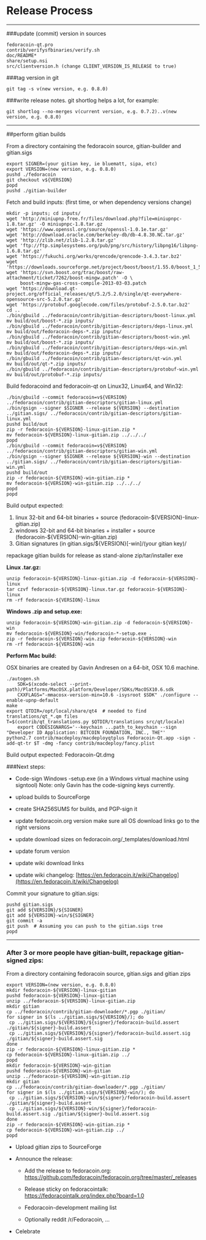 Release Process
====================


* * *

###update (commit) version in sources


	fedoracoin-qt.pro
	contrib/verifysfbinaries/verify.sh
	doc/README*
	share/setup.nsi
	src/clientversion.h (change CLIENT_VERSION_IS_RELEASE to true)

###tag version in git

	git tag -s v(new version, e.g. 0.8.0)

###write release notes. git shortlog helps a lot, for example:

	git shortlog --no-merges v(current version, e.g. 0.7.2)..v(new version, e.g. 0.8.0)

* * *

##perform gitian builds

 From a directory containing the fedoracoin source, gitian-builder and gitian.sigs
  
	export SIGNER=(your gitian key, ie bluematt, sipa, etc)
	export VERSION=(new version, e.g. 0.8.0)
	pushd ./fedoracoin
	git checkout v${VERSION}
	popd
	pushd ./gitian-builder

 Fetch and build inputs: (first time, or when dependency versions change)

	mkdir -p inputs; cd inputs/
	wget 'http://miniupnp.free.fr/files/download.php?file=miniupnpc-1.8.tar.gz' -O miniupnpc-1.8.tar.gz
	wget 'https://www.openssl.org/source/openssl-1.0.1e.tar.gz'
	wget 'http://download.oracle.com/berkeley-db/db-4.8.30.NC.tar.gz'
	wget 'http://zlib.net/zlib-1.2.8.tar.gz'
	wget 'ftp://ftp.simplesystems.org/pub/png/src/history/libpng16/libpng-1.6.8.tar.gz'
	wget 'https://fukuchi.org/works/qrencode/qrencode-3.4.3.tar.bz2'
	wget 'https://downloads.sourceforge.net/project/boost/boost/1.55.0/boost_1_55_0.tar.bz2'
	wget 'https://svn.boost.org/trac/boost/raw-attachment/ticket/7262/boost-mingw.patch' -O \ 
	     boost-mingw-gas-cross-compile-2013-03-03.patch
	wget 'https://download.qt-project.org/official_releases/qt/5.2/5.2.0/single/qt-everywhere-opensource-src-5.2.0.tar.gz'
	wget 'https://protobuf.googlecode.com/files/protobuf-2.5.0.tar.bz2'
	cd ..
	./bin/gbuild ../fedoracoin/contrib/gitian-descriptors/boost-linux.yml
	mv build/out/boost-*.zip inputs/
	./bin/gbuild ../fedoracoin/contrib/gitian-descriptors/deps-linux.yml
	mv build/out/fedoracoin-deps-*.zip inputs/
	./bin/gbuild ../fedoracoin/contrib/gitian-descriptors/boost-win.yml
	mv build/out/boost-*.zip inputs/
	./bin/gbuild ../fedoracoin/contrib/gitian-descriptors/deps-win.yml
	mv build/out/fedoracoin-deps-*.zip inputs/
	./bin/gbuild ../fedoracoin/contrib/gitian-descriptors/qt-win.yml
	mv build/out/qt-*.zip inputs/
	./bin/gbuild ../fedoracoin/contrib/gitian-descriptors/protobuf-win.yml
	mv build/out/protobuf-*.zip inputs/

 Build fedoracoind and fedoracoin-qt on Linux32, Linux64, and Win32:
  
	./bin/gbuild --commit fedoracoin=v${VERSION} ../fedoracoin/contrib/gitian-descriptors/gitian-linux.yml
	./bin/gsign --signer $SIGNER --release ${VERSION} --destination ../gitian.sigs/ ../fedoracoin/contrib/gitian-descriptors/gitian-linux.yml
	pushd build/out
	zip -r fedoracoin-${VERSION}-linux-gitian.zip *
	mv fedoracoin-${VERSION}-linux-gitian.zip ../../../
	popd
	./bin/gbuild --commit fedoracoin=v${VERSION} ../fedoracoin/contrib/gitian-descriptors/gitian-win.yml
	./bin/gsign --signer $SIGNER --release ${VERSION}-win --destination ../gitian.sigs/ ../fedoracoin/contrib/gitian-descriptors/gitian-win.yml
	pushd build/out
	zip -r fedoracoin-${VERSION}-win-gitian.zip *
	mv fedoracoin-${VERSION}-win-gitian.zip ../../../
	popd
	popd

  Build output expected:

  1. linux 32-bit and 64-bit binaries + source (fedoracoin-${VERSION}-linux-gitian.zip)
  2. windows 32-bit and 64-bit binaries + installer + source (fedoracoin-${VERSION}-win-gitian.zip)
  3. Gitian signatures (in gitian.sigs/${VERSION}[-win]/(your gitian key)/

repackage gitian builds for release as stand-alone zip/tar/installer exe

**Linux .tar.gz:**

	unzip fedoracoin-${VERSION}-linux-gitian.zip -d fedoracoin-${VERSION}-linux
	tar czvf fedoracoin-${VERSION}-linux.tar.gz fedoracoin-${VERSION}-linux
	rm -rf fedoracoin-${VERSION}-linux

**Windows .zip and setup.exe:**

	unzip fedoracoin-${VERSION}-win-gitian.zip -d fedoracoin-${VERSION}-win
	mv fedoracoin-${VERSION}-win/fedoracoin-*-setup.exe .
	zip -r fedoracoin-${VERSION}-win.zip fedoracoin-${VERSION}-win
	rm -rf fedoracoin-${VERSION}-win

**Perform Mac build:**

  OSX binaries are created by Gavin Andresen on a 64-bit, OSX 10.6 machine.

	./autogen.sh
        SDK=$(xcode-select --print-path)/Platforms/MacOSX.platform/Developer/SDKs/MacOSX10.6.sdk
        CXXFLAGS="-mmacosx-version-min=10.6 -isysroot $SDK" ./configure --enable-upnp-default
	make
	export QTDIR=/opt/local/share/qt4  # needed to find translations/qt_*.qm files
	T=$(contrib/qt_translations.py $QTDIR/translations src/qt/locale)
        export CODESIGNARGS='--keychain ...path_to_keychain --sign "Developer ID Application: BITCOIN FOUNDATION, INC., THE"'
	python2.7 contrib/macdeploy/macdeployqtplus Fedoracoin-Qt.app -sign -add-qt-tr $T -dmg -fancy contrib/macdeploy/fancy.plist

 Build output expected: Fedoracoin-Qt.dmg

###Next steps:

* Code-sign Windows -setup.exe (in a Windows virtual machine using signtool)
 Note: only Gavin has the code-signing keys currently.

* upload builds to SourceForge

* create SHA256SUMS for builds, and PGP-sign it

* update fedoracoin.org version
  make sure all OS download links go to the right versions
  
* update download sizes on fedoracoin.org/_templates/download.html

* update forum version

* update wiki download links

* update wiki changelog: [https://en.fedoracoin.it/wiki/Changelog](https://en.fedoracoin.it/wiki/Changelog)

Commit your signature to gitian.sigs:

	pushd gitian.sigs
	git add ${VERSION}/${SIGNER}
	git add ${VERSION}-win/${SIGNER}
	git commit -a
	git push  # Assuming you can push to the gitian.sigs tree
	popd

-------------------------------------------------------------------------

### After 3 or more people have gitian-built, repackage gitian-signed zips:

From a directory containing fedoracoin source, gitian.sigs and gitian zips

	export VERSION=(new version, e.g. 0.8.0)
	mkdir fedoracoin-${VERSION}-linux-gitian
	pushd fedoracoin-${VERSION}-linux-gitian
	unzip ../fedoracoin-${VERSION}-linux-gitian.zip
	mkdir gitian
	cp ../fedoracoin/contrib/gitian-downloader/*.pgp ./gitian/
	for signer in $(ls ../gitian.sigs/${VERSION}/); do
	 cp ../gitian.sigs/${VERSION}/${signer}/fedoracoin-build.assert ./gitian/${signer}-build.assert
	 cp ../gitian.sigs/${VERSION}/${signer}/fedoracoin-build.assert.sig ./gitian/${signer}-build.assert.sig
	done
	zip -r fedoracoin-${VERSION}-linux-gitian.zip *
	cp fedoracoin-${VERSION}-linux-gitian.zip ../
	popd
	mkdir fedoracoin-${VERSION}-win-gitian
	pushd fedoracoin-${VERSION}-win-gitian
	unzip ../fedoracoin-${VERSION}-win-gitian.zip
	mkdir gitian
	cp ../fedoracoin/contrib/gitian-downloader/*.pgp ./gitian/
	for signer in $(ls ../gitian.sigs/${VERSION}-win/); do
	 cp ../gitian.sigs/${VERSION}-win/${signer}/fedoracoin-build.assert ./gitian/${signer}-build.assert
	 cp ../gitian.sigs/${VERSION}-win/${signer}/fedoracoin-build.assert.sig ./gitian/${signer}-build.assert.sig
	done
	zip -r fedoracoin-${VERSION}-win-gitian.zip *
	cp fedoracoin-${VERSION}-win-gitian.zip ../
	popd

- Upload gitian zips to SourceForge

- Announce the release:

  - Add the release to fedoracoin.org: https://github.com/fedoracoin/fedoracoin.org/tree/master/_releases

  - Release sticky on fedoracointalk: https://fedoracointalk.org/index.php?board=1.0

  - Fedoracoin-development mailing list

  - Optionally reddit /r/Fedoracoin, ...

- Celebrate 
